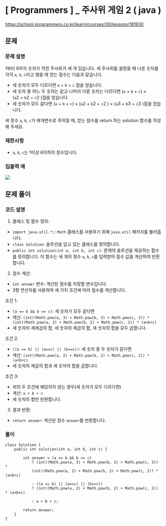 # [ Programmers ] _ 주사위 게임 2 ( java )
https://school.programmers.co.kr/learn/courses/30/lessons/181930

## 문제 
### 문제 설명
1부터 6까지 숫자가 적힌 주사위가 세 개 있습니다. 세 주사위를 굴렸을 때 나온 숫자를 각각 `a`, `b`, `c`라고 했을 때 얻는 점수는 다음과 같습니다.

- 세 숫자가 모두 다르다면 `a` + `b` + `c` 점을 얻습니다.
- 세 숫자 중 어느 두 숫자는 같고 나머지 다른 숫자는 다르다면 (`a` + `b` + `c`) × (`a`2 + `b`2 + `c`2 )점을 얻습니다.
- 세 숫자가 모두 같다면 (`a` + `b` + `c`) × (`a`2 + `b`2 + `c`2 ) × (`a`3 + `b`3 + `c`3 )점을 얻습니다.

세 정수 `a`, `b`, `c`가 매개변수로 주어질 때, 얻는 점수를 return 하는 solution 함수를 작성해 주세요.
### 제한사항
- `a`, `b`, `c`는 1이상 6이하의 정수입니다.
### 입출력 예
![](https://i.imgur.com/JNNdtUB.png)

## 문제 풀이
### 코드 설명
1. 클래스 및 함수 정의:

- `import java.util.*;`: `Math` 클래스를 사용하기 위해 `java.util` 패키지를 불러옵니다.
- `class Solution`: 솔루션을 담고 있는 클래스를 정의합니다.
- `public int solution(int a, int b, int c)`: 문제의 솔루션을 제공하는 함수를 정의합니다. 이 함수는 세 개의 정수 `a`, `b`, `c`를 입력받아 점수 값을 계산하여 반환합니다.

2. 점수 계산:

- `int answer` 변수: 계산된 점수를 저장할 변수입니다.
- 3항 연산자를 사용하여 세 가지 조건에 따라 점수를 계산합니다.

조건 1:

- `(a == b && b == c)`: 세 숫자가 모두 같다면
- 계산: `(int)(Math.pow(a, 3) + Math.pow(b, 3) + Math.pow(c, 3)) * (int)(Math.pow(a, 2) + Math.pow(b, 2) + Math.pow(c, 2)) * (a+b+c)`
- 세 숫자의 세제곱의 합, 세 숫자의 제곱의 합, 세 숫자의 합을 모두 곱합니다.

조건 2:

- `((a == b) || (a==c) || (b==c))`: 세 숫자 중 두 숫자가 같다면
- 계산: `(int)(Math.pow(a, 2) + Math.pow(b, 2) + Math.pow(c, 2)) * (a+b+c)`
- 세 숫자의 제곱의 합과 세 숫자의 합을 곱합니다.

조건 3:

- 위의 두 조건에 해당하지 않는 경우(세 숫자가 모두 다르다면)
- 계산: `a + b + c`
- 세 숫자의 합만 반환합니다.

3. 결과 반환:

- `return answer`: 계산된 점수 `answer`를 반환합니다.

### 풀이
```
class Solution {
    public int solution(int a, int b, int c) {
        
        int answer = (a == b && b == c) 
            ? (int)(Math.pow(a, 3) + Math.pow(b, 3) + Math.pow(c, 3)) *
            (int)(Math.pow(a, 2) + Math.pow(b, 2) + Math.pow(c, 2)) * (a+b+c)
            
            : ((a == b) || (a==c) || (b==c)) 
            ? (int)(Math.pow(a, 2) + Math.pow(b, 2) + Math.pow(c, 2)) * (a+b+c)
                
            : a + b + c;
        
        return answer;
    }
}
```







